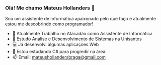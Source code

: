 ### Olá! Me chamo Mateus Hollanders 👋

Sou um assistente de Informática apaixonado pelo que faço e atualmente estou me descobrindo como programador!

- 💼 Atualmente Trabalho no Atacadão como Assistente de Informática
- 🏫 Estudo Analise e Desenvolvimento de Sistemas na Unisantos
- 💻 Já desenvolvi algumas aplicações Web
- 🌱 Estou estudando C# para progredir na área
- 📫 Email: mateushollandersbraga@gmail.com

